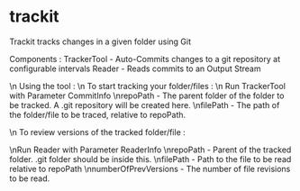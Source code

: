 trackit
=======

Trackit tracks changes in a given folder using Git

Components :
TrackerTool - Auto-Commits changes to a git repository at configurable intervals
Reader - Reads commits to an Output Stream

\n
Using the tool :
\n
To start tracking your folder/files :
\n
Run TrackerTool with Parameter CommitInfo
\nrepoPath - The parent folder of the folder to be tracked. A .git repository will be created here.
\nfilePath - The path of the folder/file to be traced, relative to repoPath.

\n
To review versions of the tracked folder/file :

\nRun Reader with Parameter ReaderInfo
\nrepoPath  - Parent of the tracked folder. .git folder should be inside this.
\nfilePath - Path to the file to be read relative to repoPath
\nnumberOfPrevVersions - The number of file revisions to be read.
